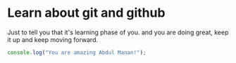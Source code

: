 # Learn about git and github

Just to tell you that it's learning phase of you.
and you are doing great, keep it up and keep moving forward.

```javascript
console.log("You are amazing Abdul Manan!");
```

